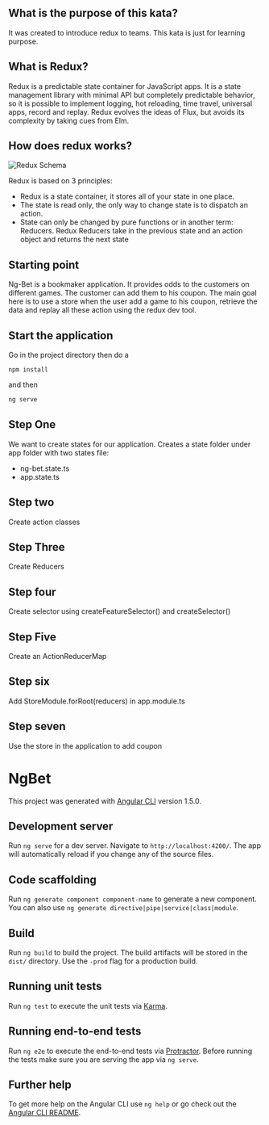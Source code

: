 ## What is the purpose of this kata?
It was created to introduce redux to teams. This kata is just for learning purpose.

## What is Redux?
Redux is a predictable state container for JavaScript apps. It is a state management library with minimal API but completely predictable behavior, so it is possible to implement logging, hot reloading, time travel, universal apps, record and replay.
Redux evolves the ideas of Flux, but avoids its complexity by taking cues from Elm.

## How does redux works?

![Redux Schema](https://user-images.githubusercontent.com/2597716/33803029-867ba57e-dd86-11e7-9f9d-3c129c44b6ca.png)

Redux is based on 3 principles:

* Redux is a state container, it stores all of your state in one place.
* The state is read only, the only way to change state is to dispatch an action.
* State can only be changed by pure functions or in another term: Reducers. Redux Reducers take in the previous state and an action object and returns the next state

## Starting point
Ng-Bet is a bookmaker application. It provides odds to the customers on different games. The customer can add them to his coupon.
The main goal here is to use a store when the user add a game to his coupon, retrieve the data and replay all these action using the redux dev tool.

## Start the application
Go in the project directory then do a 
```
npm install
```
and then 
```javascript
ng serve
```


## Step One
We want to create states for our application. 
Creates a state folder under app folder with two states file:
- ng-bet.state.ts
- app.state.ts

## Step two
Create action classes

## Step Three
Create Reducers

## Step four
Create selector using createFeatureSelector() and createSelector()

## Step Five
Create an ActionReducerMap

## Step six
Add StoreModule.forRoot(reducers) in app.module.ts

## Step seven
Use the store in the application to add coupon







# NgBet

This project was generated with [Angular CLI](https://github.com/angular/angular-cli) version 1.5.0.

## Development server

Run `ng serve` for a dev server. Navigate to `http://localhost:4200/`. The app will automatically reload if you change any of the source files.

## Code scaffolding

Run `ng generate component component-name` to generate a new component. You can also use `ng generate directive|pipe|service|class|module`.

## Build

Run `ng build` to build the project. The build artifacts will be stored in the `dist/` directory. Use the `-prod` flag for a production build.

## Running unit tests

Run `ng test` to execute the unit tests via [Karma](https://karma-runner.github.io).

## Running end-to-end tests

Run `ng e2e` to execute the end-to-end tests via [Protractor](http://www.protractortest.org/).
Before running the tests make sure you are serving the app via `ng serve`.

## Further help

To get more help on the Angular CLI use `ng help` or go check out the [Angular CLI README](https://github.com/angular/angular-cli/blob/master/README.md).

